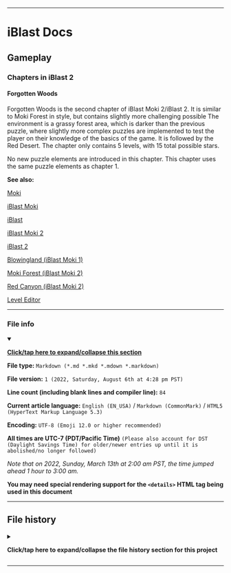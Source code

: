 
***

# iBlast Docs

## Gameplay

### Chapters in iBlast 2

#### Forgotten Woods

Forgotten Woods is the second chapter of iBlast Moki 2/iBlast 2. It is similar to Moki Forest in style, but contains slightly more challenging possible The environment is a grassy forest area, which is darker than the previous puzzle, where slightly more complex puzzles are implemented to test the player on their knowledge of the basics of the game. It is followed by the Red Desert. The chapter only contains 5 levels, with 15 total possible stars.

No new puzzle elements are introduced in this chapter. This chapter uses the same puzzle elements as chapter 1.

**See also:**

[Moki](/Docs/Gameplay/Elements/Characters/Moki/)

[iBlast Moki](/Docs/History/iBlast_Moki/1/)

[iBlast](/Docs/Gameplay/Games/iBlast/1/)

[iBlast Moki 2](/Docs/History/iBlast_Moki/2/)

[iBlast 2](/Docs/Gameplay/Games/iBlast/2/)

[Blowingland (iBlast Moki 1)](/Docs/Gameplay/Chapters/1/Blowngland/)

[Moki Forest (iBlast Moki 2)](/Docs/Gameplay/Chapters/2/Moki_Forest/)

[Red Canyon (iBlast Moki 2)](/Docs/Gameplay/Chapters/2/Red_Canyon/)

[Level Editor](/Docs/Gameplay/Level-Editor/)

***

### File info

<details open><summary><p lang="en"><b><u>Click/tap here to expand/collapse this section</u></b></p></summary>

**File type:** `Markdown (*.md *.mkd *.mdown *.markdown)`

**File version:** `1 (2022, Saturday, August 6th at 4:28 pm PST)`

**Line count (including blank lines and compiler line):** `84`

**Current article language:** `English (EN_USA)` / `Markdown (CommonMark)` / `HTML5 (HyperText Markup Language 5.3)`

**Encoding:** `UTF-8 (Emoji 12.0 or higher recommended)`

**All times are UTC-7 (PDT/Pacific Time)** `(Please also account for DST (Daylight Savings Time) for older/newer entries up until it is abolished/no longer followed)`

_Note that on 2022, Sunday, March 13th at 2:00 am PST, the time jumped ahead 1 hour to 3:00 am._

**You may need special rendering support for the `<details>` HTML tag being used in this document**

</details>

***

## File history

<details><summary><p lang="en"><b>Click/tap here to expand/collapse the file history section for this project</b></p></summary>

<details><summary><p lang="en"><b>Version 1 (2022, Saturday, August 6th at 4:28 pm PST)</b></p></summary>

**This version was made by:** [`@seanpm2001`](https://github.com/seanpm2001/)

> Changes:

- [x] Started the file
- [x] Added the title section
- [x] Added the `main` section
- [x] Added the `file info` section
- [x] Added the `file history` section
- [ ] No other changes in version 1

</details>

</details>

***
